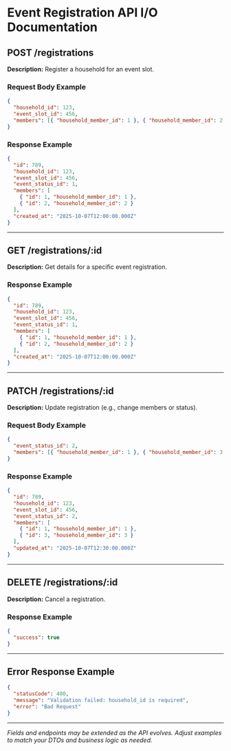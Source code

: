 # Event Registration API I/O Documentation

## POST /registrations

**Description:** Register a household for an event slot.

### Request Body Example

```json
{
  "household_id": 123,
  "event_slot_id": 456,
  "members": [{ "household_member_id": 1 }, { "household_member_id": 2 }]
}
```

### Response Example

```json
{
  "id": 789,
  "household_id": 123,
  "event_slot_id": 456,
  "event_status_id": 1,
  "members": [
    { "id": 1, "household_member_id": 1 },
    { "id": 2, "household_member_id": 2 }
  ],
  "created_at": "2025-10-07T12:00:00.000Z"
}
```

---

## GET /registrations/:id

**Description:** Get details for a specific event registration.

### Response Example

```json
{
  "id": 789,
  "household_id": 123,
  "event_slot_id": 456,
  "event_status_id": 1,
  "members": [
    { "id": 1, "household_member_id": 1 },
    { "id": 2, "household_member_id": 2 }
  ],
  "created_at": "2025-10-07T12:00:00.000Z"
}
```

---

## PATCH /registrations/:id

**Description:** Update registration (e.g., change members or status).

### Request Body Example

```json
{
  "event_status_id": 2,
  "members": [{ "household_member_id": 1 }, { "household_member_id": 3 }]
}
```

### Response Example

```json
{
  "id": 789,
  "household_id": 123,
  "event_slot_id": 456,
  "event_status_id": 2,
  "members": [
    { "id": 1, "household_member_id": 1 },
    { "id": 3, "household_member_id": 3 }
  ],
  "updated_at": "2025-10-07T12:30:00.000Z"
}
```

---

## DELETE /registrations/:id

**Description:** Cancel a registration.

### Response Example

```json
{
  "success": true
}
```

---

## Error Response Example

```json
{
  "statusCode": 400,
  "message": "Validation failed: household_id is required",
  "error": "Bad Request"
}
```

---

_Fields and endpoints may be extended as the API evolves. Adjust examples to match your DTOs and business logic as needed._
